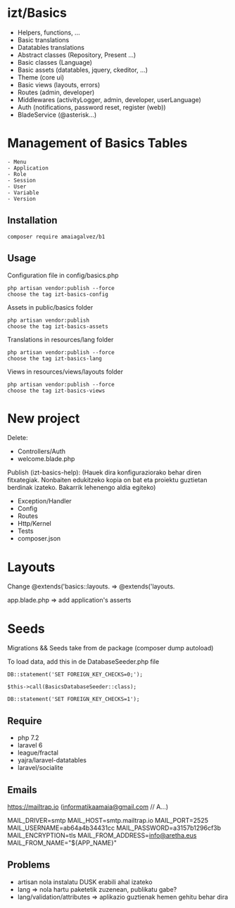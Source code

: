 # izt/Basics

- Helpers, functions, ...
- Basic translations
- Datatables translations
- Abstract classes (Repository, Present ...)
- Basic classes (Language)
- Basic assets (datatables, jquery, ckeditor, ...)
- Theme (core ui)
- Basic views (layouts, errors)
- Routes (admin, developer)
- Middlewares (activityLogger, admin, developer, userLanguage)
- Auth (notifications, password reset, register (web))
- BladeService (@asterisk...)

Management of Basics Tables
===========================
    - Menu
    - Application    
    - Role
    - Session
    - User
    - Variable
    - Version
    
## Installation

```
composer require amaiagalvez/b1
```

## Usage

Configuration file in config/basics.php

```
php artisan vendor:publish --force   
choose the tag izt-basics-config
```

Assets in public/basics folder
```
php artisan vendor:publish   
choose the tag izt-basics-assets
```

Translations in resources/lang folder 
```
php artisan vendor:publish --force   
choose the tag izt-basics-lang
```
Views in resources/views/layouts folder
```
php artisan vendor:publish --force   
choose the tag izt-basics-views
```

New project 
===========

Delete:
- Controllers/Auth
- welcome.blade.php

Publish (izt-basics-help):
(Hauek dira konfiguraziorako behar diren fitxategiak. Nonbaiten edukitzeko kopia on bat eta proiektu guztietan berdinak izateko. Bakarrik lehenengo aldia egiteko)
- Exception/Handler
- Config
- Routes
- Http/Kernel
- Tests
- composer.json

Layouts 
=======

Change @extends('basics::layouts. => @extends('layouts.

app.blade.php => add application's asserts

Seeds 
=====
Migrations && Seeds take from de package (composer dump autoload)

To load data, add this in de DatabaseSeeder.php file
```
DB::statement('SET FOREIGN_KEY_CHECKS=0;');

$this->call(BasicsDatabaseSeeder::class);

DB::statement('SET FOREIGN_KEY_CHECKS=1');

```     
     
## Require

- php 7.2
- laravel 6
- league/fractal
- yajra/laravel-datatables
- laravel/socialite

## Emails 

https://mailtrap.io (informatikaamaia@gmail.com // A...)

MAIL_DRIVER=smtp
MAIL_HOST=smtp.mailtrap.io
MAIL_PORT=2525
MAIL_USERNAME=ab64a4b34431cc
MAIL_PASSWORD=a3157b1296cf3b
MAIL_ENCRYPTION=tls
MAIL_FROM_ADDRESS=info@aretha.eus
MAIL_FROM_NAME="${APP_NAME}"

## Problems
 
- artisan nola instalatu DUSK erabili ahal izateko    
- lang => nola hartu paketetik zuzenean, publikatu gabe?
- lang/validation/attributes => aplikazio guztienak hemen gehitu behar dira
